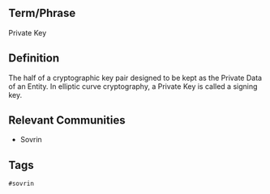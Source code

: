 ## Term/Phrase
Private Key

## Definition
The half of a cryptographic key pair designed to be kept as the Private Data of an Entity. In elliptic curve cryptography, a Private Key is called a signing key.

## Relevant Communities
* Sovrin

## Tags
```
#sovrin
```
